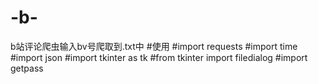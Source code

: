 # -b-
 b站评论爬虫输入bv号爬取到.txt中
#使用
#import requests
#import time
#import json
#import tkinter as tk
#from tkinter import filedialog
#import getpass
